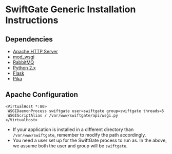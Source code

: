 # SwiftGate Generic Installation Instructions

## Dependencies

* [Apache HTTP Server](http://httpd.apache.org/)
* [mod_wsgi](http://code.google.com/p/modwsgi/)
* [RabbitMQ](http://www.rabbitmq.com/)
* [Python 2.x](http://python.org/)
* [Flask](http://flask.pocoo.org/)
* [Pika](http://pika.github.com/)

## Apache Configuration

    <VirtualHost *:80>
     WSGIDaemonProcess swiftgate user=swiftgate group=swiftgate threads=5
     WSGIScriptAlias / /var/www/swiftgate/api/wsgi.py
    </VirtualHost>

* If your application is installed in a different directory than `/var/www/swiftgate`, remember to modify the path accordingly.
* You need a user set up for the SwiftGate process to run as. In the above, we assume both the user and group will be `swiftgate`.
